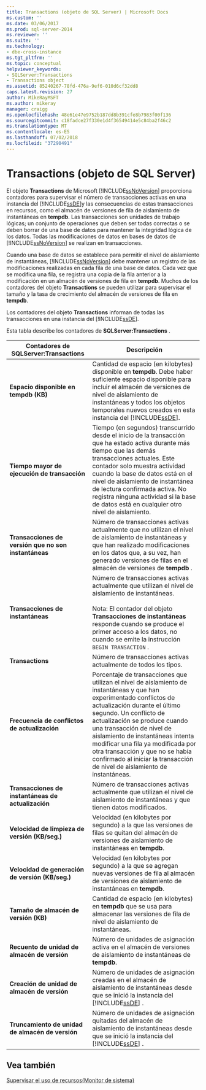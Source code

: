 ```yaml
---
title: Transactions (objeto de SQL Server) | Microsoft Docs
ms.custom: ''
ms.date: 03/06/2017
ms.prod: sql-server-2014
ms.reviewer: ''
ms.suite: ''
ms.technology:
- dbe-cross-instance
ms.tgt_pltfrm: ''
ms.topic: conceptual
helpviewer_keywords:
- SQLServer:Transactions
- Transactions object
ms.assetid: 85240267-78fd-476a-9ef6-010d6cf32dd8
caps.latest.revision: 27
author: MikeRayMSFT
ms.author: mikeray
manager: craigg
ms.openlocfilehash: 48e61e47e9752b187dd8b391cfe8b7983f00f136
ms.sourcegitcommit: c18fadce27f330e1d4f36549414e5c84ba2f46c2
ms.translationtype: MT
ms.contentlocale: es-ES
ms.lasthandoff: 07/02/2018
ms.locfileid: "37290491"
---
```

# <a name="sql-server-transactions-object"></a>Transactions (objeto de SQL Server)
  El objeto **Transactions** de Microsoft [!INCLUDE[ssNoVersion](../../includes/ssnoversion-md.md)] proporciona contadores para supervisar el número de transacciones activas en una instancia del [!INCLUDE[ssDE](../../includes/ssde-md.md)]y las consecuencias de estas transacciones en recursos, como el almacén de versiones de fila de aislamiento de instantáneas en **tempdb**. Las transacciones son unidades de trabajo lógicas; un conjunto de operaciones que deben ser todas correctas o se deben borrar de una base de datos para mantener la integridad lógica de los datos. Todas las modificaciones de datos en bases de datos de [!INCLUDE[ssNoVersion](../../includes/ssnoversion-md.md)] se realizan en transacciones.  
  
 Cuando una base de datos se establece para permitir el nivel de aislamiento de instantáneas, [!INCLUDE[ssNoVersion](../../includes/ssnoversion-md.md)] debe mantener un registro de las modificaciones realizadas en cada fila de una base de datos. Cada vez que se modifica una fila, se registra una copia de la fila anterior a la modificación en un almacén de versiones de fila en **tempdb**. Muchos de los contadores del objeto **Transactions** se pueden utilizar para supervisar el tamaño y la tasa de crecimiento del almacén de versiones de fila en **tempdb**.  
  
 Los contadores del objeto **Transactions** informan de todas las transacciones en una instancia del [!INCLUDE[ssDE](../../includes/ssde-md.md)].  
  
 Esta tabla describe los contadores de **SQLServer:Transactions** .  
  
|Contadores de SQLServer:Transactions|Descripción|  
|--------------------------------------|-----------------|  
|**Espacio disponible en tempdb (KB)**|Cantidad de espacio (en kilobytes) disponible en **tempdb**. Debe haber suficiente espacio disponible para incluir el almacén de versiones de nivel de aislamiento de instantáneas y todos los objetos temporales nuevos creados en esta instancia del [!INCLUDE[ssDE](../../includes/ssde-md.md)].|  
|**Tiempo mayor de ejecución de transacción**|Tiempo (en segundos) transcurrido desde el inicio de la transacción que ha estado activa durante más tiempo que las demás transacciones actuales. Este contador solo muestra actividad cuando la base de datos está en el nivel de aislamiento de instantánea de lectura confirmada activa. No registra ninguna actividad si la base de datos está en cualquier otro nivel de aislamiento.|  
|**Transacciones de versión que no son instantáneas**|Número de transacciones activas actualmente que no utilizan el nivel de aislamiento de instantáneas y que han realizado modificaciones en los datos que, a su vez, han generado versiones de filas en el almacén de versiones de **tempdb** .|  
|**Transacciones de instantáneas**|Número de transacciones activas actualmente que utilizan el nivel de aislamiento de instantáneas.<br /><br /> Nota: El contador del objeto **Transacciones de instantáneas** responde cuando se produce el primer acceso a los datos, no cuando se emite la instrucción `BEGIN TRANSACTION` .|  
|**Transactions**|Número de transacciones activas actualmente de todos los tipos.|  
|**Frecuencia de conflictos de actualización**|Porcentaje de transacciones que utilizan el nivel de aislamiento de instantáneas y que han experimentado conflictos de actualización durante el último segundo. Un conflicto de actualización se produce cuando una transacción de nivel de aislamiento de instantáneas intenta modificar una fila ya modificada por otra transacción y que no se había confirmado al iniciar la transacción de nivel de aislamiento de instantáneas.|  
|**Transacciones de instantáneas de actualización**|Número de transacciones activas actualmente que utilizan el nivel de aislamiento de instantáneas y que tienen datos modificados.|  
|**Velocidad de limpieza de versión (KB/seg.)**|Velocidad (en kilobytes por segundo) a la que las versiones de filas se quitan del almacén de versiones de aislamiento de instantáneas en **tempdb**.|  
|**Velocidad de generación de versión (KB/seg.)**|Velocidad (en kilobytes por segundo) a la que se agregan nuevas versiones de fila al almacén de versiones de aislamiento de instantáneas en **tempdb**.|  
|**Tamaño de almacén de versión (KB)**|Cantidad de espacio (en kilobytes) en **tempdb** que se usa para almacenar las versiones de fila de nivel de aislamiento de instantáneas.|  
|**Recuento de unidad de almacén de versión**|Número de unidades de asignación activa en el almacén de versiones de aislamiento de instantáneas de **tempdb**.|  
|**Creación de unidad de almacén de versión**|Número de unidades de asignación creadas en el almacén de aislamiento de instantáneas desde que se inició la instancia del [!INCLUDE[ssDE](../../includes/ssde-md.md)] .|  
|**Truncamiento de unidad de almacén de versión**|Número de unidades de asignación quitadas del almacén de aislamiento de instantáneas desde que se inició la instancia del [!INCLUDE[ssDE](../../includes/ssde-md.md)] .|  
  
## <a name="see-also"></a>Vea también  
 [Supervisar el uso de recursos&#40;Monitor de sistema&#41;](monitor-resource-usage-system-monitor.md)  
  
  
